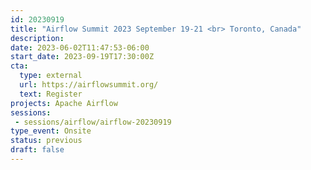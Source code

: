 ```yaml
---
id: 20230919
title: "Airflow Summit 2023 September 19-21 <br> Toronto, Canada"
description: 
date: 2023-06-02T11:47:53-06:00
start_date: 2023-09-19T17:30:00Z
cta: 
  type: external
  url: https://airflowsummit.org/
  text: Register
projects: Apache Airflow
sessions: 
 - sessions/airflow/airflow-20230919
type_event: Onsite
status: previous
draft: false
---
```





